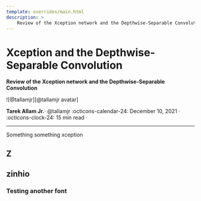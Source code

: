 ```yaml
---
template: overrides/main.html
description: >
    Review of the Xception network and the Depthwise-Separable Convolution
---
```


# Xception and the Depthwise-Separable Convolution

__Review of the Xception network and the Depthwise-Separable Convolution__

<aside class="mdx-author" markdown>
![@tallamjr][@tallamjr avatar]

<span>__Tarek Allam Jr.__· @tallamjr</span>
<span>
:octicons-calendar-24: December 10, 2021 ·
:octicons-clock-24: 15 min read ·
<!-- [:octicons-tag-24: 7.2.6+insiders-3.0.0][insiders-3.0.0] -->
</span>
</aside>

  [@tallamjr avatar]: https://avatars.githubusercontent.com/tallamjr
  <!-- [insiders-3.0.0]: ../../insiders/changelog.md#3.0.0 -->

---

<link rel="stylesheet" href="https://fonts.googleapis.com/css?family=Press+Start+2P">
<link rel="stylesheet" href="https://fonts.googleapis.com/css?family=Arimo">
<style>
.md-typeset h1,
.md-typeset h2 {
  color: #fd49a0;
  font-weight: bold;
  font-family: 'Press Start 2P', serif;
}
</style>

<!-- <style> -->
<!-- .md-typeset h1, -->
<!-- .md-typeset h3 { -->
<!--   color: white; -->
<!--   font-weight: bold; -->
<!--   font-family: 'Arimo', serif; -->
<!-- } -->
<!-- </style> -->

Something something xception

## Z

## zinhio

### Testing another font
